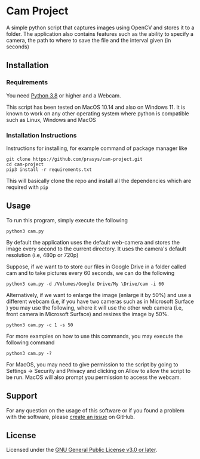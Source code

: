 # Cam Project
A simple python script that captures images using OpenCV and stores it to a folder. The application also contains features such as the ability to 
specify a camera, the path to where to save the file and the interval given (in seconds)


## Installation

### Requirements

You need [Python 3.8](https://www.python.org/downloads/release/python-380/) or higher and a Webcam.

This script has been tested on MacOS 10.14 and also on Windows 11. It is known to work on any other operating system where python is compatible such as Linux, Windows and MacOS


### Installation Instructions 

Instructions for installing, for example command of package manager like

    git clone https://github.com/prasys/cam-project.git
    cd cam-project
    pip3 install -r requirements.txt

This will basically clone the repo and install all the dependencies which are required with `pip` 

## Usage

To run this program, simply execute the following 

    python3 cam.py

By default the application uses the default web-camera and stores the image every second to the current directory. It uses the camera's default resolution (i.e, 480p or 720p)

Suppose, if we want to to store our files in Google Drive in a folder called cam and to take pictures every 60 seconds, we can do the following

    python3 cam.py -d /Volumes/Google Drive/My \Drive/cam -i 60

Alternatively, if we want to enlarge the image (enlarge it by 50%) and use a different webcam (i.e, if you have two cameras such as in Microsoft Surface ) you may use the following, where it will use the other web camera (i.e, front camera in Microsoft Surface) and resizes the image by 50%. 

    python3 cam.py -c 1 -s 50

For more examples on how to use this commands, you may execute the following command 

    python3 cam.py -?
    
For MacOS, you may need to give permission to the script by going to Settings -> Security and Privacy and clicking on Allow to allow the script to be run. MacOS will also prompt you permission to access the webcam.
    
## Support

For any question on the usage of this software or if you found a problem with the software, please [create an issue](https://github.com/prasys/cam-project/issuess) on GitHub.


## License
Licensed under the [GNU General Public License v3.0 or later](LICENSE).

